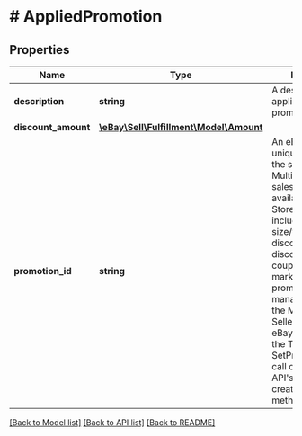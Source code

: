 # # AppliedPromotion

## Properties

Name | Type | Description | Notes
------------ | ------------- | ------------- | -------------
**description** | **string** | A description of the applied sales promotion. | [optional]
**discount_amount** | [**\eBay\Sell\Fulfillment\Model\Amount**](Amount.md) |  | [optional]
**promotion_id** | **string** | An eBay-generated unique identifier of the sales promotion. Multiple types of sales promotions are available to eBay Store owners, including order size/volume discounts, shipping discounts, special coupons, and price markdowns. Sales promotions can be managed through the Marketing tab of Seller Hub in My eBay, or by using the Trading API&#39;s SetPromotionalSale call or the Marketing API&#39;s createItemPromotion method. | [optional]

[[Back to Model list]](../../README.md#models) [[Back to API list]](../../README.md#endpoints) [[Back to README]](../../README.md)

